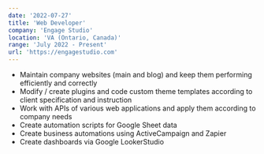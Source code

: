 ```yaml
---
date: '2022-07-27'
title: 'Web Developer'
company: 'Engage Studio'
location: 'VA (Ontario, Canada)'
range: 'July 2022 - Present'
url: 'https://engagestudio.com'
---
```


- Maintain company websites (main and blog) and keep them performing efficiently and correctly
- Modify / create plugins and code custom theme templates according to client specification and instruction
- Work with APIs of various web applications and apply them according to company needs
- Create automation scripts for Google Sheet data
- Create business automations using ActiveCampaign and Zapier
- Create dashboards via Google LookerStudio